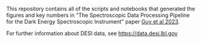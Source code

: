 This repository contains all of the scripts and notebooks that
generated the figures and key numbers in "The Spectroscopic Data
Processing Pipeline for the Dark Energy Spectroscopic Instrument"
paper [Guy et al 2023](https://ui.adsabs.harvard.edu/abs/2023AJ....165..144G/abstract).

For further information about DESI data, see
https://data.desi.lbl.gov
